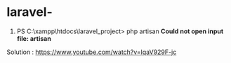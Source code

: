 # laravel-

1. PS C:\xampp\htdocs\laravel_project> php artisan
**Could not open input file: artisan**

Solution : https://www.youtube.com/watch?v=lqaV929F-jc
